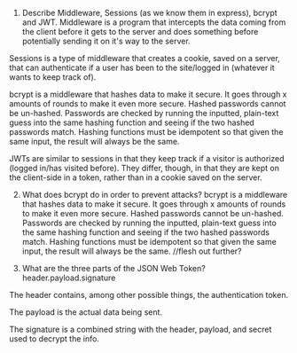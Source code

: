<!-- Answers to the Short Answer Essay Questions go here -->

1.  Describe Middleware, Sessions (as we know them in express), bcrypt and JWT.
Middleware is a program that intercepts the data coming from the client before it gets to the server and does <e>something</e> before potentially sending it on it's way to the server.

Sessions is a type of middleware that creates a cookie, saved on a server, that can authenticate if a user has been to the site/logged in (whatever it wants to keep track of).  

bcrypt is a middleware that hashes data to make it secure.  It goes through x amounts of rounds to make it even more secure.  Hashed passwords cannot be un-hashed.  Passwords are checked by running the inputted, plain-text guess into the same hashing function and seeing if the two hashed passwords match.  Hashing functions must be idempotent so that given the same input, the result will always be the same.

JWTs are similar to sessions in that they keep track if a visitor is authorized (logged in/has visited before).  They differ, though, in that they are kept on the client-side in a token, rather than in a cookie saved on the server.  

2.  What does bcrypt do in order to prevent attacks?
bcrypt is a middleware that hashes data to make it secure.  It goes through x amounts of rounds to make it even more secure.  Hashed passwords cannot be un-hashed.  Passwords are checked by running the inputted, plain-text guess into the same hashing function and seeing if the two hashed passwords match.  Hashing functions must be idempotent so that given the same input, the result will always be the same.
//flesh out further?

3.  What are the three parts of the JSON Web Token?
header.payload.signature

The header contains, among other possible things, the authentication token.

The payload is the actual data being sent.

The signature is a combined string with the header, payload, and secret used to decrypt the info.
